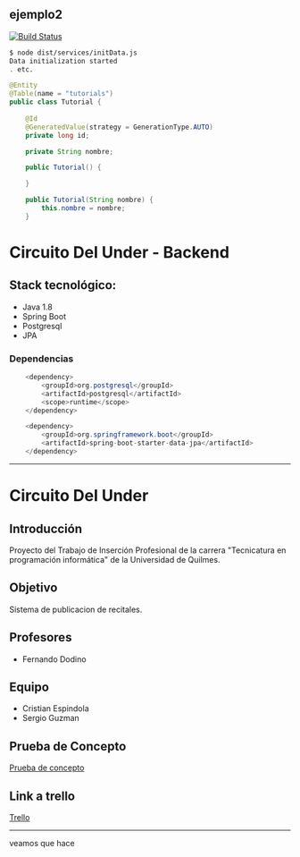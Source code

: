 ## ejemplo2

[![Build Status](https://travis-ci.com/cristianespindola/ejemplo2.svg?token=pvcCwavFgRZm7A2hj7rp&branch=master)](https://github.com/cristianespindola/ejemplo2)

```bash
$ node dist/services/initData.js
Data initialization started
. etc.
```

````java
@Entity
@Table(name = "tutorials")
public class Tutorial {
	
	@Id
	@GeneratedValue(strategy = GenerationType.AUTO)
	private long id;

	private String nombre;

	public Tutorial() {

	}

	public Tutorial(String nombre) {
		this.nombre = nombre;
	}
````

# Circuito Del Under - Backend

## Stack tecnológico:
+ Java 1.8
+ Spring Boot
+ Postgresql
+ JPA

### Dependencias

````java		
	<dependency>
   		<groupId>org.postgresql</groupId>
   		<artifactId>postgresql</artifactId>
   		<scope>runtime</scope>
	</dependency>

	<dependency>
		<groupId>org.springframework.boot</groupId>
		<artifactId>spring-boot-starter-data-jpa</artifactId>
	</dependency>
````

------------------------------------------------------------------------------------------

# Circuito Del Under 

## Introducción

Proyecto del Trabajo de Inserción Profesional de la carrera "Tecnicatura en programación informática" de la Universidad de Quilmes.

## Objetivo

Sistema de publicacion de recitales.

## Profesores

* Fernando Dodino

## Equipo

+ Cristian Espindola
+ Sergio Guzman

## Prueba de Concepto
[Prueba de concepto](https://github.com/cristianespindola/ejemplo2/tree/master/pruebaDeConcepto)

## Link a trello
[Trello](https://trello.com/b/RjDFfjbw/circuito-del-under)

-----------------------------------------------------------------

veamos que hace
